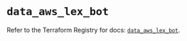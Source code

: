 # `data_aws_lex_bot`

Refer to the Terraform Registry for docs: [`data_aws_lex_bot`](https://registry.terraform.io/providers/hashicorp/aws/5.100.0/docs/data-sources/lex_bot).
